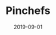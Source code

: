 ---
guid: "237"
slug: "pinchefs"
title: 'Pinchefs'
description: "A Pinterest Project"
color: "EF4900"
image: "pinchefs_cover.jpg"
date: "2019-09-01"
keywords: ["pinterest", "wildern"]
published: false
type: "work"
---